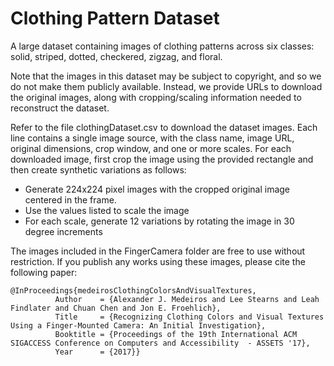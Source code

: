 # Clothing Pattern Dataset
A large dataset containing images of clothing patterns across six classes: solid, striped, dotted, checkered, zigzag, and floral.

Note that the images in this dataset may be subject to copyright, and so we do not make them publicly available. Instead, we provide URLs to download the original images, along with cropping/scaling information needed to reconstruct the dataset.

Refer to the file clothingDataset.csv to download the dataset images. Each line contains a single image source, with the class name, image URL, original dimensions, crop window, and one or more scales. For each downloaded image, first crop the image using the provided rectangle and then create synthetic variations as follows:
* Generate 224x224 pixel images with the cropped original image centered in the frame.
* Use the values listed to scale the image
* For each scale, generate 12 variations by rotating the image in 30 degree increments

The images included in the FingerCamera folder are free to use without restriction. If you publish any works using these images, please cite the following paper:

```
@InProceedings{medeirosClothingColorsAndVisualTextures,
	      Author    = {Alexander J. Medeiros and Lee Stearns and Leah Findlater and Chuan Chen and Jon E. Froehlich},
	      Title     = {Recognizing Clothing Colors and Visual Textures Using a Finger-Mounted Camera: An Initial Investigation},
	      Booktitle = {Proceedings of the 19th International ACM SIGACCESS Conference on Computers and Accessibility  - ASSETS '17},
	      Year      = {2017}}
```
